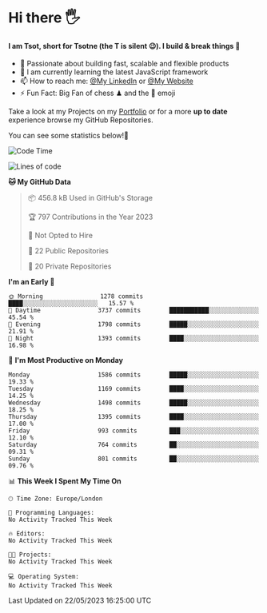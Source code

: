 # Hi there :raised_hand_with_fingers_splayed:
#### I am Tsot, short for Tsotne (the T is silent :wink:). I build & break things :space_invader:
- :telescope: Passionate about building fast, scalable and flexible products
- :seedling: I am currently learning the latest JavaScript framework 
- :mailbox: How to reach me: [@My LinkedIn](https://www.linkedin.com/in/tsotne-gvadzabia/) or [@My Website](https://tsotne.co.uk/contact)
- :zap: Fun Fact: Big Fan of chess ♟ and the 👾 emoji

Take a look at my Projects on my [Portfolio](https://tsotne.co.uk/) or for a more **up to date** experience browse my GitHub Repositories.

You can see some statistics below!:space_invader:
<!--START_SECTION:waka-->
![Code Time](http://img.shields.io/badge/Code%20Time-761%20hrs%202%20mins-blue)

![Lines of code](https://img.shields.io/badge/From%20Hello%20World%20I%27ve%20Written-4.9%20million%20lines%20of%20code-blue)

**🐱 My GitHub Data** 

> 📦 456.8 kB Used in GitHub's Storage 
 > 
> 🏆 797 Contributions in the Year 2023
 > 
> 🚫 Not Opted to Hire
 > 
> 📜 22 Public Repositories 
 > 
> 🔑 20 Private Repositories 
 > 
**I'm an Early 🐤** 

```text
🌞 Morning                1278 commits        ████░░░░░░░░░░░░░░░░░░░░░   15.57 % 
🌆 Daytime                3737 commits        ███████████░░░░░░░░░░░░░░   45.54 % 
🌃 Evening                1798 commits        █████░░░░░░░░░░░░░░░░░░░░   21.91 % 
🌙 Night                  1393 commits        ████░░░░░░░░░░░░░░░░░░░░░   16.98 % 
```
📅 **I'm Most Productive on Monday** 

```text
Monday                   1586 commits        █████░░░░░░░░░░░░░░░░░░░░   19.33 % 
Tuesday                  1169 commits        ████░░░░░░░░░░░░░░░░░░░░░   14.25 % 
Wednesday                1498 commits        █████░░░░░░░░░░░░░░░░░░░░   18.25 % 
Thursday                 1395 commits        ████░░░░░░░░░░░░░░░░░░░░░   17.00 % 
Friday                   993 commits         ███░░░░░░░░░░░░░░░░░░░░░░   12.10 % 
Saturday                 764 commits         ██░░░░░░░░░░░░░░░░░░░░░░░   09.31 % 
Sunday                   801 commits         ██░░░░░░░░░░░░░░░░░░░░░░░   09.76 % 
```


📊 **This Week I Spent My Time On** 

```text
🕑︎ Time Zone: Europe/London

💬 Programming Languages: 
No Activity Tracked This Week

🔥 Editors: 
No Activity Tracked This Week

🐱‍💻 Projects: 
No Activity Tracked This Week

💻 Operating System: 
No Activity Tracked This Week
```


 Last Updated on 22/05/2023 16:25:00 UTC
<!--END_SECTION:waka-->
